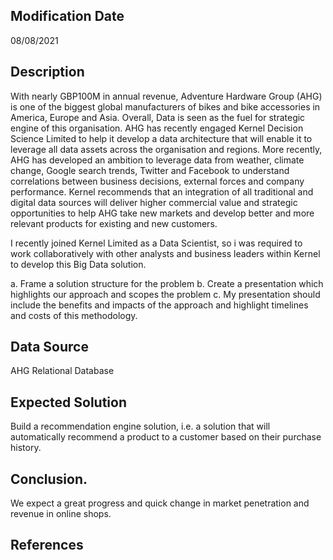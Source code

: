 ## Modification Date
08/08/2021

## Description

With nearly GBP100M in annual revenue, Adventure Hardware Group (AHG) is one of the biggest
global manufacturers of bikes and bike accessories in America, Europe and Asia. Overall, Data is
seen as the fuel for strategic engine of this organisation. AHG has recently engaged Kernel
Decision Science Limited to help it develop a data architecture that will enable it to leverage all
data assets across the organisation and regions. More recently, AHG has developed an ambition
to leverage data from weather, climate change, Google search trends, Twitter and Facebook to
understand correlations between business decisions, external forces and company performance.
Kernel recommends that an integration of all traditional and digital data sources will deliver higher
commercial value and strategic opportunities to help AHG take new markets and develop better
and more relevant products for existing and new customers.

I recently joined Kernel Limited as a Data Scientist, so i was required to work
collaboratively with other analysts and business leaders within Kernel to develop this Big Data
solution.

a. Frame a solution structure for the problem
b. Create a presentation which highlights our approach and scopes the problem
c. My presentation should include the benefits and impacts of the approach and highlight
timelines and costs of this methodology.


## Data Source

AHG Relational Database

## Expected Solution

Build a recommendation engine solution, i.e. a solution that will automatically
recommend a product to a customer based on their purchase history.


## Conclusion.
We expect a great progress and quick change in market penetration and revenue in online shops.

## References